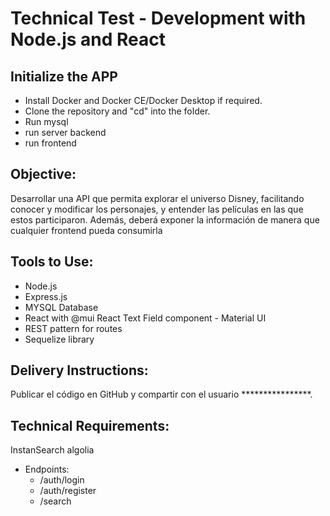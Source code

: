 # Technical Test - Development with Node.js and React

## Initialize the APP

- Install Docker and Docker CE/Docker Desktop if required.
- Clone the repository and "cd" into the folder.
- Run mysql
- run server backend 
- run frontend


## Objective:

Desarrollar una API que permita explorar el universo Disney, facilitando conocer y modificar los
personajes, y entender las películas en las que estos participaron. Además, deberá exponer la
información de manera que cualquier frontend pueda consumirla

## Tools to Use:

- Node.js
- Express.js
- MYSQL Database
- React with @mui React Text Field component - Material UI
- REST pattern for routes
- Sequelize library

## Delivery Instructions:

Publicar el código en GitHub y compartir con el usuario ****************. 

## Technical Requirements:

InstanSearch algolia


- Endpoints:
    - /auth/login
    - /auth/register
    - /search


